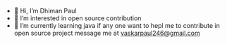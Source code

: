 - 👋 Hi, I’m  Dhiman Paul
- 👀 I’m interested in open source contribution 
- 🌱 I’m currently learning java 
if any one want to hepl me to contribute in open source project message me at vaskarpaul246@gmail.com
